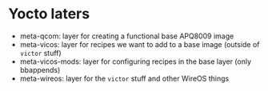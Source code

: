 # Yocto laters

- meta-qcom: layer for creating a functional base APQ8009 image
- meta-vicos: layer for recipes we want to add to a base image (outside of `victor` stuff)
- meta-vicos-mods: layer for configuring recipes in the base layer (only bbappends)
- meta-wireos: layer for the `victor` stuff and other WireOS things
